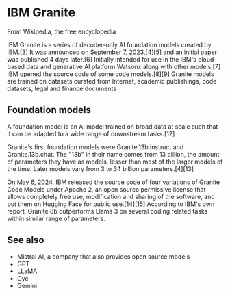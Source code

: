 # IBM Granite
From Wikipedia, the free encyclopedia

IBM Granite is a series of decoder-only AI foundation models created by IBM.[3] It was announced on September 7, 2023,[4][5] and an initial paper was published 4 days later.[6] Initially intended for use in the IBM's cloud-based data and generative AI platform Watsonx along with other models,[7] IBM opened the source code of some code models.[8][9] Granite models are trained on datasets curated from Internet, academic publishings, code datasets, legal and finance documents

## Foundation models
A foundation model is an AI model trained on broad data at scale such that it can be adapted to a wide range of downstream tasks.[12]

Granite's first foundation models were Granite.13b.instruct and Granite.13b.chat. The "13b" in their name comes from 13 billion, the amount of parameters they have as models, lesser than most of the larger models of the time. Later models vary from 3 to 34 billion parameters.[4][13]

On May 6, 2024, IBM released the source code of four variations of Granite Code Models under Apache 2, an open source permissive license that allows completely free use, modification and sharing of the software, and put them on Hugging Face for public use.[14][15] According to IBM's own report, Granite 8b outperforms Llama 3 on several coding related tasks within similar range of parameters.

## See also
- Mistral AI, a company that also provides open source models
- GPT
- LLaMA
- Cyc
- Gemini

